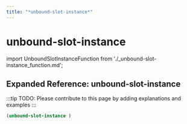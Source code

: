 ```yaml
---
title: "*unbound-slot-instance*"
---
```


# unbound-slot-instance

import UnboundSlotInstanceFunction from './_unbound-slot-instance_function.md';

<UnboundSlotInstanceFunction />

## Expanded Reference: unbound-slot-instance

:::tip
TODO: Please contribute to this page by adding explanations and examples
:::

```lisp
(unbound-slot-instance )
```
